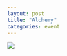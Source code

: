 ```yaml
---
layout: post
title: "Alchemy"
categories: event
---
```

![](https://pics.livejournal.com/quillcraft/pic/0017p1fg)

